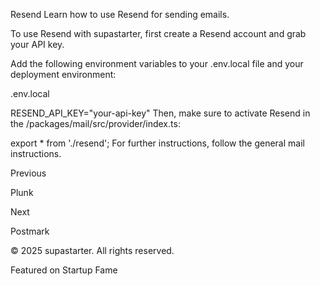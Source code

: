 Resend
Learn how to use Resend for sending emails.

To use Resend with supastarter, first create a Resend account and grab your API key.

Add the following environment variables to your .env.local file and your deployment environment:

.env.local

RESEND_API_KEY="your-api-key"
Then, make sure to activate Resend in the /packages/mail/src/provider/index.ts:


export * from './resend';
For further instructions, follow the general mail instructions.

Previous

Plunk

Next

Postmark

© 2025 supastarter. All rights reserved.

Featured on Startup Fame




